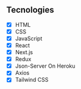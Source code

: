 ## Tecnologies

- [x] HTML
- [x] CSS
- [x] JavaScript
- [x] React
- [x] Next.js
- [x] Redux
- [x] Json-Server On Heroku
- [x] Axios
- [x] Tailwind CSS
